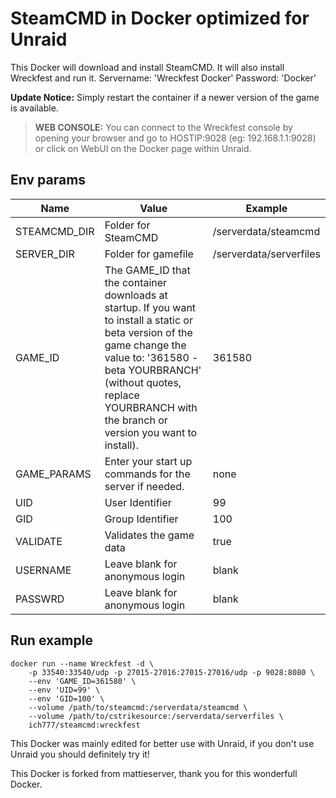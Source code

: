 # SteamCMD in Docker optimized for Unraid
This Docker will download and install SteamCMD. It will also install Wreckfest and run it.
Servername: 'Wreckfest Docker' Password: 'Docker'

**Update Notice:** Simply restart the container if a newer version of the game is available.

>**WEB CONSOLE:** You can connect to the Wreckfest console by opening your browser and go to HOSTIP:9028 (eg: 192.168.1.1:9028) or click on WebUI on the Docker page within Unraid.

## Env params
| Name | Value | Example |
| --- | --- | --- |
| STEAMCMD_DIR | Folder for SteamCMD | /serverdata/steamcmd |
| SERVER_DIR | Folder for gamefile | /serverdata/serverfiles |
| GAME_ID | The GAME_ID that the container downloads at startup. If you want to install a static or beta version of the game change the value to: '361580 -beta YOURBRANCH' (without quotes, replace YOURBRANCH with the branch or version you want to install). | 361580 |
| GAME_PARAMS | Enter your start up commands for the server if needed. | none |
| UID | User Identifier | 99 |
| GID | Group Identifier | 100 |
| VALIDATE | Validates the game data | true |
| USERNAME | Leave blank for anonymous login | blank |
| PASSWRD | Leave blank for anonymous login | blank |

## Run example
```
docker run --name Wreckfest -d \
	-p 33540:33540/udp -p 27015-27016:27015-27016/udp -p 9028:8080 \
	--env 'GAME_ID=361580' \
	--env 'UID=99' \
	--env 'GID=100' \
	--volume /path/to/steamcmd:/serverdata/steamcmd \
	--volume /path/to/cstrikesource:/serverdata/serverfiles \
	ich777/steamcmd:wreckfest
```


This Docker was mainly edited for better use with Unraid, if you don't use Unraid you should definitely try it!


This Docker is forked from mattieserver, thank you for this wonderfull Docker.
